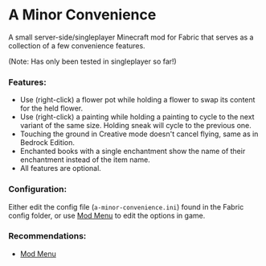 # A Minor Convenience
A small server-side/singleplayer Minecraft mod for Fabric that serves as a collection of a few convenience features.

(Note: Has only been tested in singleplayer so far!)

### Features:
* Use (right-click) a flower pot while holding a flower to swap its content for the held flower.
* Use (right-click) a painting while holding a painting to cycle to the next variant of the same size. Holding sneak will cycle to the previous one.
* Touching the ground in Creative mode doesn't cancel flying, same as in Bedrock Edition.
* Enchanted books with a single enchantment show the name of their enchantment instead of the item name.
* All features are optional.

### Configuration:
Either edit the config file (`a-minor-convenience.ini`) found in the Fabric config folder, or use [Mod Menu](https://modrinth.com/mod/modmenu) to edit the options in game.

### Recommendations:
* [Mod Menu](https://modrinth.com/mod/modmenu)
